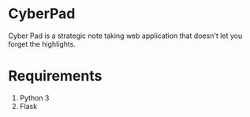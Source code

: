# CyberPad
Cyber Pad is a strategic note taking web application that doesn't let you forget the highlights.

# Requirements
1. Python 3
2. Flask

